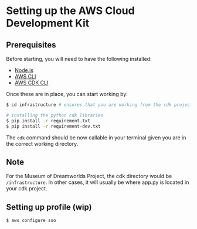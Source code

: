 # Setting up the AWS Cloud Development Kit

## Prerequisites

Before starting, you will need to have the following installed:

- [Node.js](https://nodejs.org/en/download)
- [AWS CLI](https://docs.aws.amazon.com/cli/latest/userguide/getting-started-install.html)
- [AWS CDK CLI](https://docs.aws.amazon.com/cdk/v2/guide/cli.html)

Once these are in place, you can start working by:

```bash
$ cd infrastructure # ensures that you are working from the cdk project directory

# installing the python cdk libraries
$ pip install -r requirement.txt
$ pip install -r requirement-dev.txt
```

The `cdk` command should be now callable in your terminal given you are in the correct working directory.

## Note

For the Museum of Dreamworlds Project, the cdk directory would be `/infrastructure`. In other cases, it will usually be where app.py is located in your cdk project.

## Setting up profile (wip)

```bash
$ aws configure sso
```
